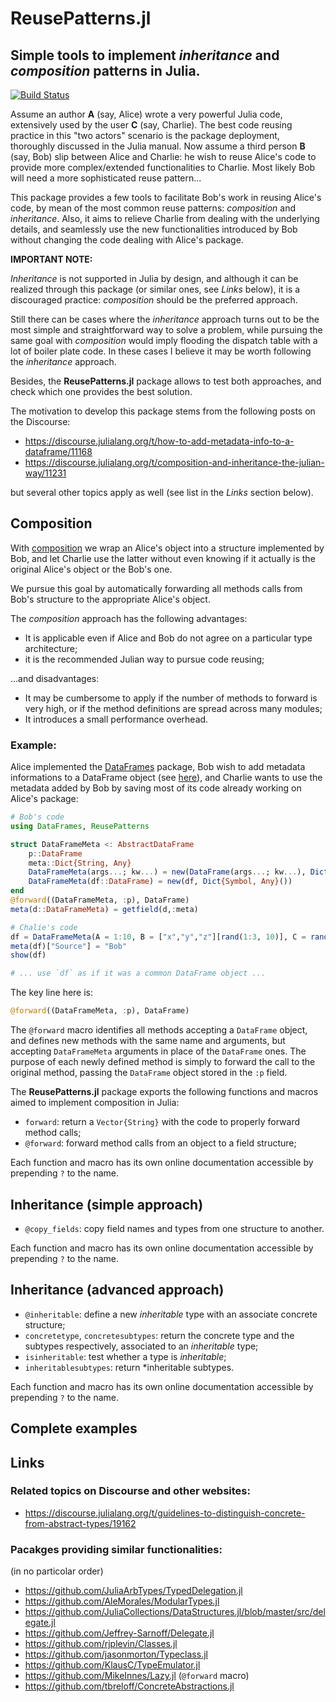 # ReusePatterns.jl
## Simple tools to implement *inheritance* and *composition* patterns in Julia.

[![Build Status](https://travis-ci.org/gcalderone/ReusePatterns.jl.svg?branch=master)](https://travis-ci.org/gcalderone/ReusePatterns.jl)

Assume an author **A** (say, Alice) wrote a very powerful Julia code, extensively used by the user **C** (say, Charlie).  The best code reusing practice in this "two actors" scenario is the package deployment, thoroughly discussed in the Julia manual.  Now assume a third person **B** (say, Bob) slip between Alice and Charlie: he wish to reuse Alice's code to provide more complex/extended functionalities to Charlie.  Most likely Bob will need a more sophisticated reuse pattern...

This package provides a few tools to facilitate Bob's work in reusing Alice's code, by mean of the most common reuse patterns: *composition* and *inheritance*.  Also, it aims to relieve Charlie from dealing with the underlying details, and seamlessly use the new functionalities introduced by Bob without changing the code dealing with Alice's package.


**IMPORTANT NOTE:**

*Inheritance* is not supported in Julia by design, and although it can be realized through this package (or similar ones, see *Links* below), it is a discouraged practice: *composition* should be the preferred approach.

Still there can be cases where the *inheritance* approach turns out to be the most simple and straightforward way to solve a problem, while pursuing the same goal with *composition* would imply flooding the dispatch table with a lot of boiler plate code.  In these cases I believe it may be worth following the *inheritance* approach.

Besides, the **ReusePatterns.jl** package allows to test both approaches, and check which one provides the best solution.

The motivation to develop this package stems from the following posts on the Discourse:
- https://discourse.julialang.org/t/how-to-add-metadata-info-to-a-dataframe/11168
- https://discourse.julialang.org/t/composition-and-inheritance-the-julian-way/11231

but several other topics apply as well (see list in the *Links* section below).


## Composition

With [composition](https://en.wikipedia.org/wiki/Object_composition) we wrap an Alice's object into a structure implemented by Bob, and let Charlie use the latter without even knowing if it actually is the original Alice's object or the Bob's one.

We pursue this goal by automatically forwarding all methods calls from Bob's structure to the appropriate Alice's object.

The *composition* approach has the following advantages:
- It is applicable even if Alice and Bob do not agree on a particular type architecture;
- it is the recommended Julian way to pursue code reusing;

...and disadvantages:
- It may be cumbersome to apply if the number of methods to forward is very high, or if the method definitions are spread across many modules;
- It introduces a small performance overhead.

### Example:

Alice implemented the [DataFrames](https://github.com/JuliaData/DataFrames.jl) package, Bob
wish to add metadata informations to a DataFrame object (see [here](https://discourse.julialang.org/t/how-to-add-metadata-info-to-a-dataframe/11168)), and Charlie wants to use the metadata added by Bob by saving most of its code already working on Alice's package:
```julia
# Bob's code
using DataFrames, ReusePatterns

struct DataFrameMeta <: AbstractDataFrame
    p::DataFrame
    meta::Dict{String, Any}
    DataFrameMeta(args...; kw...) = new(DataFrame(args...; kw...), Dict{Symbol, Any}())
    DataFrameMeta(df::DataFrame) = new(df, Dict{Symbol, Any}())
end
@forward((DataFrameMeta, :p), DataFrame)
meta(d::DataFrameMeta) = getfield(d,:meta)

# Chalie's code
df = DataFrameMeta(A = 1:10, B = ["x","y","z"][rand(1:3, 10)], C = rand(10))
meta(df)["Source"] = "Bob"
show(df)

# ... use `df` as if it was a common DataFrame object ...
```
The key line here is:
```julia
@forward((DataFrameMeta, :p), DataFrame)
```
The `@forward` macro identifies all methods accepting a `DataFrame` object, and defines new methods with the same name and arguments, but accepting `DataFrameMeta` arguments in place of the `DataFrame`  ones.  The purpose of each newly defined method is simply to forward the call to the original method, passing the `DataFrame` object stored in the `:p` field.

The **ReusePatterns.jl** package exports the following functions and macros aimed to implement  composition in Julia:
- `forward`: return a `Vector{String}` with the code to properly forward method calls;
- `@forward`: forward method calls from an object to a field structure;

Each function and macro has its own online documentation accessible by prepending `?` to the name.


## Inheritance (simple approach)
- `@copy_fields`: copy field names and types from one structure to another.

Each function and macro has its own online documentation accessible by prepending `?` to the name.

## Inheritance (advanced approach)
- `@inheritable`: define a new *inheritable* type with an associate concrete structure;
- `concretetype`, `concretesubtypes`: return the concrete type and the subtypes respectively, associated to an *inheritable* type;
- `isinheritable`: test whether a type is *inheritable*;
- `inheritablesubtypes`: return *inheritable subtypes.

Each function and macro has its own online documentation accessible by prepending `?` to the name.


## Complete examples



## Links 

### Related topics on Discourse and other websites:
- https://discourse.julialang.org/t/guidelines-to-distinguish-concrete-from-abstract-types/19162


### Pacakges providing similar functionalities:
(in no particolar order)

- https://github.com/JuliaArbTypes/TypedDelegation.jl
- https://github.com/AleMorales/ModularTypes.jl
- https://github.com/JuliaCollections/DataStructures.jl/blob/master/src/delegate.jl
- https://github.com/Jeffrey-Sarnoff/Delegate.jl
- https://github.com/rjplevin/Classes.jl
- https://github.com/jasonmorton/Typeclass.jl
- https://github.com/KlausC/TypeEmulator.jl
- https://github.com/MikeInnes/Lazy.jl (`@forward` macro)
- https://github.com/tbreloff/ConcreteAbstractions.jl
